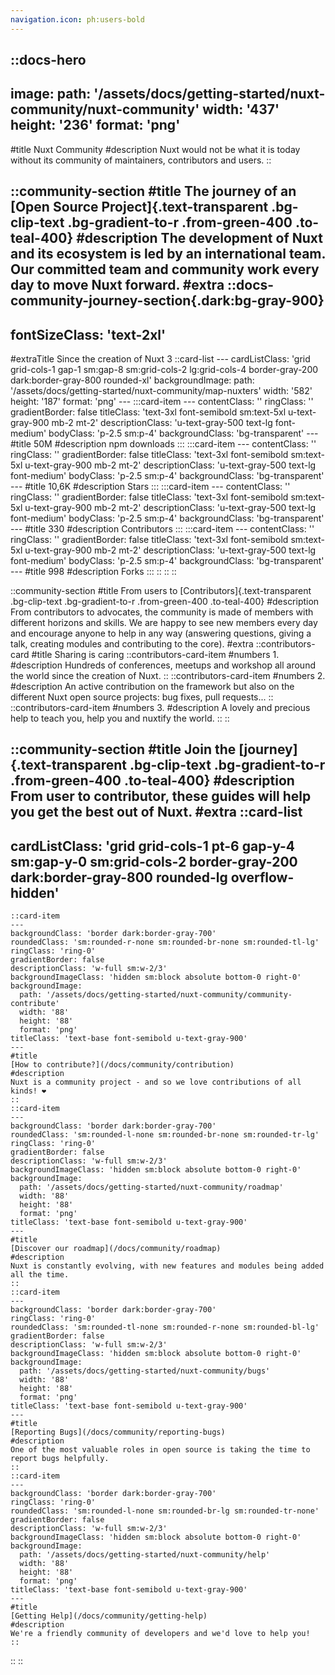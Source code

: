 ```yaml
---
navigation.icon: ph:users-bold
---
```

<!-- markdownlint-disable -->
<!-- @case-police-disable -->

::docs-hero
---
image:
  path: '/assets/docs/getting-started/nuxt-community/nuxt-community'
  width: '437'
  height: '236'
  format: 'png'
---
#title
Nuxt Community
#description
Nuxt would not be what it is today without its community of maintainers, contributors and users.
::

::community-section
#title
The journey of an [Open Source Project]{.text-transparent .bg-clip-text .bg-gradient-to-r .from-green-400 .to-teal-400}
#description
The development of Nuxt and its ecosystem is led by an international team. Our committed team and community work every day to move Nuxt forward.
#extra
  ::docs-community-journey-section{.dark:bg-gray-900}
  ---
  fontSizeClass: 'text-2xl'
  ---
  #extraTitle
  Since the creation of Nuxt 3
    ::card-list
    ---
    cardListClass: 'grid grid-cols-1 gap-1 sm:gap-8 sm:grid-cols-2 lg:grid-cols-4 border-gray-200 dark:border-gray-800 rounded-xl'
    backgroundImage:
      path: '/assets/docs/getting-started/nuxt-community/map-nuxters'
      width: '582'
      height: '187'
      format: 'png'
    ---
      :::card-item
      ---
      contentClass: ''
      ringClass: ''
      gradientBorder: false
      titleClass: 'text-3xl font-semibold sm:text-5xl u-text-gray-900 mb-2 mt-2'
      descriptionClass: 'u-text-gray-500 text-lg font-medium'
      bodyClass: 'p-2.5 sm:p-4'
      backgroundClass: 'bg-transparent'
      ---
      #title
      50M
      #description
      npm downloads
      :::
      :::card-item
      ---
      contentClass: ''
      ringClass: ''
      gradientBorder: false
      titleClass: 'text-3xl font-semibold sm:text-5xl u-text-gray-900 mb-2 mt-2'
      descriptionClass: 'u-text-gray-500 text-lg font-medium'
      bodyClass: 'p-2.5 sm:p-4'
      backgroundClass: 'bg-transparent'
      ---
      #title
      10,6K
      #description
      Stars
      :::
      :::card-item
      ---
      contentClass: ''
      ringClass: ''
      gradientBorder: false
      titleClass: 'text-3xl font-semibold sm:text-5xl u-text-gray-900 mb-2 mt-2'
      descriptionClass: 'u-text-gray-500 text-lg font-medium'
      bodyClass: 'p-2.5 sm:p-4'
      backgroundClass: 'bg-transparent'
      ---
      #title
      330
      #description
      Contributors
      :::
      :::card-item
      ---
      contentClass: ''
      ringClass: ''
      gradientBorder: false
      titleClass: 'text-3xl font-semibold sm:text-5xl u-text-gray-900 mb-2 mt-2'
      descriptionClass: 'u-text-gray-500 text-lg font-medium'
      bodyClass: 'p-2.5 sm:p-4'
      backgroundClass: 'bg-transparent'
      ---
      #title
      998
      #description
      Forks
      :::
    ::
  ::
::

::community-section
#title
From users to [Contributors]{.text-transparent .bg-clip-text .bg-gradient-to-r .from-green-400 .to-teal-400}
#description
From contributors to advocates, the community is made of members with different horizons and skills. We are happy to see new members every day and encourage anyone to help in any way (answering questions, giving a talk, creating modules and contributing to the core).
#extra
    ::contributors-card
    #title
    Sharing is caring
      ::contributors-card-item
      #numbers
      1.
      #description
      Hundreds of conferences, meetups and workshop all around the world since the creation of Nuxt.
      ::
      ::contributors-card-item
      #numbers
      2.
      #description
      An active contribution on the framework but also on the different Nuxt open source projects: bug fixes, pull requests...
      ::
      ::contributors-card-item
      #numbers
      3.
      #description
      A lovely and precious help to teach you, help you and nuxtify the world.
      ::
    ::


::community-section
#title
Join the [journey]{.text-transparent .bg-clip-text .bg-gradient-to-r .from-green-400 .to-teal-400}
#description
From user to contributor, these guides will help you get the best out of Nuxt.
#extra
  ::card-list
  ---
  cardListClass: 'grid grid-cols-1 pt-6 gap-y-4 sm:gap-y-0 sm:grid-cols-2 border-gray-200 dark:border-gray-800 rounded-lg overflow-hidden'
  ---
    ::card-item
    ---
    backgroundClass: 'border dark:border-gray-700'
    roundedClass: 'sm:rounded-r-none sm:rounded-br-none sm:rounded-tl-lg'
    ringClass: 'ring-0'
    gradientBorder: false
    descriptionClass: 'w-full sm:w-2/3'
    backgroundImageClass: 'hidden sm:block absolute bottom-0 right-0'
    backgroundImage:
      path: '/assets/docs/getting-started/nuxt-community/community-contribute'
      width: '88'
      height: '88'
      format: 'png'
    titleClass: 'text-base font-semibold u-text-gray-900'
    ---
    #title
    [How to contribute?](/docs/community/contribution)
    #description
    Nuxt is a community project - and so we love contributions of all kinds! ❤️
    ::
    ::card-item
    ---
    backgroundClass: 'border dark:border-gray-700'
    roundedClass: 'sm:rounded-l-none sm:rounded-br-none sm:rounded-tr-lg'
    ringClass: 'ring-0'
    gradientBorder: false
    descriptionClass: 'w-full sm:w-2/3'
    backgroundImageClass: 'hidden sm:block absolute bottom-0 right-0'
    backgroundImage:
      path: '/assets/docs/getting-started/nuxt-community/roadmap'
      width: '88'
      height: '88'
      format: 'png'
    titleClass: 'text-base font-semibold u-text-gray-900'
    ---
    #title
    [Discover our roadmap](/docs/community/roadmap)
    #description
    Nuxt is constantly evolving, with new features and modules being added all the time.
    ::
    ::card-item
    ---
    backgroundClass: 'border dark:border-gray-700'
    ringClass: 'ring-0'
    roundedClass: 'sm:rounded-tl-none sm:rounded-r-none sm:rounded-bl-lg'
    gradientBorder: false
    descriptionClass: 'w-full sm:w-2/3'
    backgroundImageClass: 'hidden sm:block absolute bottom-0 right-0'
    backgroundImage:
      path: '/assets/docs/getting-started/nuxt-community/bugs'
      width: '88'
      height: '88'
      format: 'png'
    titleClass: 'text-base font-semibold u-text-gray-900'
    ---
    #title
    [Reporting Bugs](/docs/community/reporting-bugs)
    #description
    One of the most valuable roles in open source is taking the time to report bugs helpfully.
    ::
    ::card-item
    ---
    backgroundClass: 'border dark:border-gray-700'
    ringClass: 'ring-0'
    roundedClass: 'sm:rounded-l-none sm:rounded-br-lg sm:rounded-tr-none'
    gradientBorder: false
    descriptionClass: 'w-full sm:w-2/3'
    backgroundImageClass: 'hidden sm:block absolute bottom-0 right-0'
    backgroundImage:
      path: '/assets/docs/getting-started/nuxt-community/help'
      width: '88'
      height: '88'
      format: 'png'
    titleClass: 'text-base font-semibold u-text-gray-900'
    ---
    #title
    [Getting Help](/docs/community/getting-help)
    #description
    We're a friendly community of developers and we'd love to help you!
    ::
  ::
::
